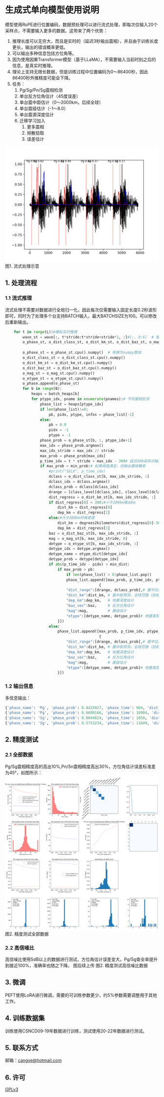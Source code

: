 # 生成式单向模型使用说明
模型使用RoPE进行位置编码，数据预处理可以进行流式处理，即每次仅输入20个采样点，不需要输入更多的数据。这带来了两个优势：
1. 推理长度可以无穷大，而且是实时的（延迟3秒输出震相），并且由于训练长度更长，输出的错误概率更低。
2. 可以输出多种信息包括方位角等。
3. 因为使用因果Transformer模型（基于LLaMA），不需要输入当前时刻之后的信息，是真实时推理。
4. 理论上支持无限长数据，但是训练过程中位置编码为0～86400秒，因此86400秒外推精度可能会下降。
5. 任务：
    1. Pg/Sg/Pn/Sg震相检测
    2. 单台反方位角估计（45度误差）
    3. 单台震中距估计（0～2000km，后续全球）
    4. 单台震级估计（-1～8.0）
    5. 单台震源深度估计
    6. 迁移学习加入
        1. 更多震相
        2. 频散拾取
        3. 误差估计

![流式处理示意](logdir/stream_infer.png)
图1. 流式处理示意

## 1. 处理流程
### 1.1 流式推理
流式处理不需要对数据进行全局归一化，因此每次仅需要输入固定长度0.2秒波形即可，同时为了处理多个台支持BATCH输入，最大BATCHSIZE为100。可以修改后重新输出。
```python 
    for t in range(L):#模拟实时推理
        wave_st = wave[:, t*stride:t*stride+stride*2, :]#[:, 0:6]  # 取出每次处理的20采样点三（六）分量波形数据，不需要归一化。
        o_phase_st, o_dist_class_st, o_dist_km_st, o_dist_baz_st, o_mag_st, o_etype_st = model(wave_st)# 0.2秒时间窗预测结果。
        
        o_phase_st = o_phase_st.cpu().numpy()  # 转换为numpy数组
        o_dist_class_st = o_dist_class_st.cpu().numpy()
        o_dist_km_st = o_dist_km_st.cpu().numpy() 
        o_dist_baz_st = o_dist_baz_st.cpu().numpy() 
        o_mag_st = o_mag_st.cpu().numpy() 
        o_etype_st = o_etype_st.cpu().numpy()
        o_phase.append(o_phase_st)
        for b in range(B):
            heaps = batch_heaps[b] 
            for ptype_idx, pname in enumerate(pnames):# 不同震相检测
                phase_list = heaps[ptype_idx]
                if len(phase_list)!=0:
                    pb, pidx, ptype, infos = phase_list[-1]
                else:
                    pb = 0.0
                    pidx = -1 
                    ptype = -1 
                phase_prob = o_phase_st[b, :, ptype_idx+1]
                max_idx = phase_prob.argmax()
                max_idx_stride = max_idx // stride
                max_prob = phase_prob[max_idx] 
                p_time_idx = t * stride + max_idx - 300# 延迟300采样点输出震相概率
                if max_prob > min_prob:# 如果阈值满足，则输出震相概率
                    #print("SELX", p_time_idx)
                    dclass = o_dist_class_st[b, max_idx_stride, :]
                    dclass_idx = dclass.argmax() 
                    dclass_prob = dclass[dclass_idx] 
                    drange = [class_level[dclass_idx], class_level[dclass_idx+1]]
                    dist_regress = o_dist_km_st[b, max_idx_stride, :]
                    if dist_regress[0] < 300:#小于200km输出km
                        dist_km = dist_regress[0]
                        dep_km = dist_regress[1]
                    else:#大于200km时候是度
                        dist_km = degrees2kilometers(dist_regress[0]-300)  # 转换为公里
                        dep_km = dist_regress[1] 
                    baz = o_dist_baz_st[b, max_idx_stride, :]
                    mag = o_mag_st[b, max_idx_stride, 0]
                    detype = o_etype_st[b, max_idx_stride, :]
                    detype_idx = detype.argmax()
                    detype_name = etype_dict[detype_idx]
                    detype_prob = detype[detype_idx]
                    if abs(p_time_idx - pidx) < min_dist:
                        if max_prob > pb:
                            if len(phase_list) > 0:phase_list.pop()
                            phase_list.append([max_prob, p_time_idx, ptype_idx, 
                                           {
                            "dist_range":[drange, dclass_prob],# 震中位置估计
                            "dist_km":dist_km, # 震中距预测，全球范围（目前仅支持2000km）
                            "dep_km":dep_km,   # 地震深度估计
                            "baz_vec":baz,     # 反方位角估计
                            "mag":mag,         # 震级估计
                            "etype":[detype_name, detype_prob]# 地震类型
                        }])
                    else:
                        phase_list.append([max_prob, p_time_idx, ptype_idx, 
                                           {
                            "dist_range":[drange, dclass_prob],# 震中位置估计
                            "dist_km":dist_km, # 震中距预测，全球范围（目前仅支持2000km）
                            "dep_km":dep_km,   # 地震深度估计
                            "baz_vec":baz,     # 反方位角估计
                            "mag":mag,         # 震级估计
                            "etype":[detype_name, detype_prob]# 地震类型
                        }])
```

### 1.2 输出信息
多信息输出：
```python
{'phase_name': 'Pg', 'phase_prob': 0.8425927, 'phase_time': 904, 'dist_range': [[0.0, 11.119492664455874], 0.957908], 'dist_km': 7.50306, 'dep_km': 8.649647, 'baz_vec': [0.50359136, -0.3687521], 'mag': 0.5591611, 'etype': ['eq', 0.9991352]}
{'phase_name': 'Pg', 'phase_prob': 0.6600186, 'phase_time': 10904, 'dist_range': [[0.0, 11.119492664455874], 0.94256395], 'dist_km': 8.492444, 'dep_km': 8.276154, 'baz_vec': [0.52290845, -0.6784278], 'mag': 0.55360955, 'etype': ['eq', 0.99941397]}
{'phase_name': 'Sg', 'phase_prob': 0.8044824, 'phase_time': 1050, 'dist_range': [[0.0, 11.119492664455874], 0.97419995], 'dist_km': 6.450444, 'dep_km': 7.523668, 'baz_vec': [0.5586288, -0.6786208], 'mag': 0.5357085, 'etype': ['eq', 0.99937797]}
{'phase_name': 'Sg', 'phase_prob': 0.5751234, 'phase_time': 11049, 'dist_range': [[0.0, 11.119492664455874], 0.9674457], 'dist_km': 6.9499903, 'dep_km': 6.82007, 'baz_vec': [0.5333796, -0.736281], 'mag': 0.46695274, 'etype': ['eq', 0.9990243]}
```


## 2. 精度测试
### 2.1 全部数据
Pg/Sg震相精度高的高出10%,Pn/Sn震相精度高出30%，方位角估计误差标准差为45°，如图所示：
![全部数据测试](logdir/test.png)
图2. 精度测试全部数据


### 2.2 高信噪比
高信噪比使用5dB以上的数据进行测试，方位角估计误差变大。Pg/Sg查全率提升到接近100%，准确率也随之下降。
图后续上传
图2. 精度测试高信噪比数据


## 3. 微调
PEFT使用LoRA进行微调，需要的可训练参数更少，约5%参数需要调整用于其他工作。


## 4. 训练数据集
训练使用CSNCD09-19年数据进行训练，测试使用20-22年数据进行测试。

## 5. 联系方式
邮箱：cangye@hotmail.com

## 6. 许可
[GPLv3](https://github.com/cangye/CSNCD09/blob/main/LICENSE)